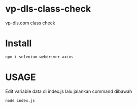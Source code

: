 # vp-dls-class-check
vp-dls.com class check

# Install
```bash
npm i selenium-webdriver axios
```

# USAGE
Edit variable data di index.js lalu jalankan command dibawah
```bash
node index.js
```

